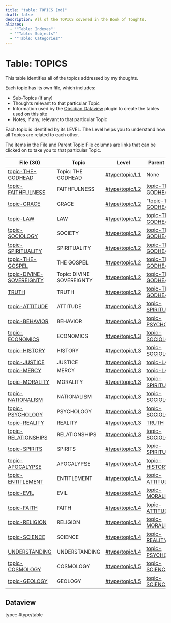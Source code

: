 ```yaml
---
title: "table: TOPICS (md)"
draft: false
description: All of the TOPICS covered in the Book of Toughts.
aliases:
  - '"Table: Indexes"'
  - '"Table: Subjects"'
  - '"Table: Categories"'
---
```

# Table: TOPICS
This table identifies all of the topics addressed by my thoughts.

Each topic has its own file, which includes:
- Sub-Topics (if any)
- Thoughts relevant to that particular Topic
- Information used by the [Obsidian Dataview](https://blacksmithgu.github.io/obsidian-dataview/) plugin to create the tables used on this site
- Notes, if any, relevant to that particular Topic

Each topic is identified by its LEVEL. The Level helps you to understand how all Topics are related to each other.

The items in the File and Parent Topic File columns are links that can be clicked on to take you to that particular Topic.

|File (30)|Topic|Level|Parent Topic|
|---|---|---|---|
|[topic-THE-GODHEAD](app://obsidian.md/content/TOPICS/topic-THE-GODHEAD.md)|Topic: THE GODHEAD|[#type/topic/L1](app://obsidian.md/index.html#type/topic/L1)|None|
|[topic-FAITHFULNESS](app://obsidian.md/content/TOPICS/topic-FAITHFULNESS.md)|FAITHFULNESS|[#type/topic/L2](app://obsidian.md/index.html#type/topic/L2)|[topic-THE-GODHEAD](app://obsidian.md/content/TOPICS/topic-THE-GODHEAD.md)|
|[topic-GRACE](app://obsidian.md/content/TOPICS/topic-GRACE.md)|GRACE|[#type/topic/L2](app://obsidian.md/index.html#type/topic/L2)|"[topic-THE-GODHEAD](app://obsidian.md/topic-THE-GODHEAD)|
|[topic-LAW](app://obsidian.md/content/TOPICS/topic-LAW.md)|LAW|[#type/topic/L2](app://obsidian.md/index.html#type/topic/L2)|[topic-THE-GODHEAD](app://obsidian.md/content/TOPICS/topic-THE-GODHEAD.md)|
|[topic-SOCIOLOGY](app://obsidian.md/content/TOPICS/topic-SOCIOLOGY.md)|SOCIETY|[#type/topic/L2](app://obsidian.md/index.html#type/topic/L2)|[topic-THE-GODHEAD](app://obsidian.md/content/TOPICS/topic-THE-GODHEAD.md)|
|[topic-SPIRITUALITY](app://obsidian.md/content/TOPICS/topic-SPIRITUALITY.md)|SPIRITUALITY|[#type/topic/L2](app://obsidian.md/index.html#type/topic/L2)|[topic-THE-GODHEAD](app://obsidian.md/content/TOPICS/topic-THE-GODHEAD.md)|
|[topic-THE-GOSPEL](app://obsidian.md/content/TOPICS/topic-THE-GOSPEL.md)|THE GOSPEL|[#type/topic/L2](app://obsidian.md/index.html#type/topic/L2)|[topic-THE-GODHEAD](app://obsidian.md/content/TOPICS/topic-THE-GODHEAD.md)|
|[topic-DIVINE-SOVEREIGNTY](app://obsidian.md/content/TOPICS/topic-DIVINE-SOVEREIGNTY.md)|Topic: DIVINE SOVEREIGNTY|[#type/topic/L2](app://obsidian.md/index.html#type/topic/L2)|[topic-THE-GODHEAD](app://obsidian.md/content/TOPICS/topic-THE-GODHEAD.md)|
|[TRUTH](app://obsidian.md/content/TOPICS/TRUTH.md)|TRUTH|[#type/topic/L2](app://obsidian.md/index.html#type/topic/L2)|[topic-THE-GODHEAD](app://obsidian.md/content/TOPICS/topic-THE-GODHEAD.md)|
|[topic-ATTITUDE](app://obsidian.md/content/TOPICS/topic-ATTITUDE.md)|ATTITUDE|[#type/topic/L3](app://obsidian.md/index.html#type/topic/L3)|[topic-SPIRITUALITY](app://obsidian.md/content/TOPICS/topic-SPIRITUALITY.md)|
|[topic-BEHAVIOR](app://obsidian.md/content/TOPICS/topic-BEHAVIOR.md)|BEHAVIOR|[#type/topic/L3](app://obsidian.md/index.html#type/topic/L3)|[topic-PSYCHOLOGY](app://obsidian.md/content/TOPICS/topic-PSYCHOLOGY.md)|
|[topic-ECONOMICS](app://obsidian.md/content/TOPICS/topic-ECONOMICS.md)|ECONOMICS|[#type/topic/L3](app://obsidian.md/index.html#type/topic/L3)|[topic-SOCIOLOGY](app://obsidian.md/content/TOPICS/topic-SOCIOLOGY.md)|
|[topic-HISTORY](app://obsidian.md/content/TOPICS/topic-HISTORY.md)|HISTORY|[#type/topic/L3](app://obsidian.md/index.html#type/topic/L3)|[topic-SOCIOLOGY](app://obsidian.md/content/TOPICS/topic-SOCIOLOGY.md)|
|[topic-JUSTICE](app://obsidian.md/content/TOPICS/topic-JUSTICE.md)|JUSTICE|[#type/topic/L3](app://obsidian.md/index.html#type/topic/L3)|[topic-LAW](app://obsidian.md/content/TOPICS/topic-LAW.md)|
|[topic-MERCY](app://obsidian.md/content/TOPICS/topic-MERCY.md)|MERCY|[#type/topic/L3](app://obsidian.md/index.html#type/topic/L3)|[topic-LAW](app://obsidian.md/content/TOPICS/topic-LAW.md)|
|[topic-MORALITY](app://obsidian.md/content/TOPICS/topic-MORALITY.md)|MORALITY|[#type/topic/L3](app://obsidian.md/index.html#type/topic/L3)|[topic-SPIRITUALITY](app://obsidian.md/content/TOPICS/topic-SPIRITUALITY.md)|
|[topic-NATIONALISM](app://obsidian.md/content/TOPICS/topic-NATIONALISM.md)|NATIONALISM|[#type/topic/L3](app://obsidian.md/index.html#type/topic/L3)|[topic-SOCIOLOGY](app://obsidian.md/content/TOPICS/topic-SOCIOLOGY.md)|
|[topic-PSYCHOLOGY](app://obsidian.md/content/TOPICS/topic-PSYCHOLOGY.md)|PSYCHOLOGY|[#type/topic/L3](app://obsidian.md/index.html#type/topic/L3)|[topic-SOCIOLOGY](app://obsidian.md/content/TOPICS/topic-SOCIOLOGY.md)|
|[topic-REALITY](app://obsidian.md/content/TOPICS/topic-REALITY.md)|REALITY|[#type/topic/L3](app://obsidian.md/index.html#type/topic/L3)|[TRUTH](app://obsidian.md/content/TOPICS/TRUTH.md)|
|[topic-RELATIONSHIPS](app://obsidian.md/content/TOPICS/topic-RELATIONSHIPS.md)|RELATIONSHIPS|[#type/topic/L3](app://obsidian.md/index.html#type/topic/L3)|[topic-SOCIOLOGY](app://obsidian.md/content/TOPICS/topic-SOCIOLOGY.md)|
|[topic-SPIRITS](app://obsidian.md/content/TOPICS/topic-SPIRITS.md)|SPIRITS|[#type/topic/L3](app://obsidian.md/index.html#type/topic/L3)|[topic-SPIRITUALITY](app://obsidian.md/content/TOPICS/topic-SPIRITUALITY.md)|
|[topic-APOCALYPSE](app://obsidian.md/content/TOPICS/topic-APOCALYPSE.md)|APOCALYPSE|[#type/topic/L4](app://obsidian.md/index.html#type/topic/L4)|[topic-HISTORY](app://obsidian.md/content/TOPICS/topic-HISTORY.md)|
|[topic-ENTITLEMENT](app://obsidian.md/content/TOPICS/topic-ENTITLEMENT.md)|ENTITLEMENT|[#type/topic/L4](app://obsidian.md/index.html#type/topic/L4)|[topic-ATTITUDE](app://obsidian.md/content/TOPICS/topic-ATTITUDE.md)|
|[topic-EVIL](app://obsidian.md/content/TOPICS/topic-EVIL.md)|EVIL|[#type/topic/L4](app://obsidian.md/index.html#type/topic/L4)|[topic-MORALITY](app://obsidian.md/content/TOPICS/topic-MORALITY.md)|
|[topic-FAITH](app://obsidian.md/content/TOPICS/topic-FAITH.md)|FAITH|[#type/topic/L4](app://obsidian.md/index.html#type/topic/L4)|[topic-ATTITUDE](app://obsidian.md/content/TOPICS/topic-ATTITUDE.md)|
|[topic-RELIGION](app://obsidian.md/content/TOPICS/topic-RELIGION.md)|RELIGION|[#type/topic/L4](app://obsidian.md/index.html#type/topic/L4)|[topic-MORALITY](app://obsidian.md/content/TOPICS/topic-MORALITY.md)|
|[topic-SCIENCE](app://obsidian.md/content/TOPICS/topic-SCIENCE.md)|SCIENCE|[#type/topic/L4](app://obsidian.md/index.html#type/topic/L4)|[topic-REALITY](app://obsidian.md/content/TOPICS/topic-REALITY.md)|
|[UNDERSTANDING](app://obsidian.md/content/TOPICS/UNDERSTANDING.md)|UNDERSTANDING|[#type/topic/L4](app://obsidian.md/index.html#type/topic/L4)|[topic-PSYCHOLOGY](app://obsidian.md/content/TOPICS/topic-PSYCHOLOGY.md)|
|[topic-COSMOLOGY](app://obsidian.md/content/TOPICS/topic-COSMOLOGY.md)|COSMOLOGY|[#type/topic/L5](app://obsidian.md/index.html#type/topic/L5)|[topic-SCIENCE](app://obsidian.md/content/TOPICS/topic-SCIENCE.md)|
|[topic-GEOLOGY](app://obsidian.md/content/TOPICS/topic-GEOLOGY.md)|GEOLOGY|[#type/topic/L5](app://obsidian.md/index.html#type/topic/L5)|[topic-SCIENCE](app://obsidian.md/content/TOPICS/topic-SCIENCE.md)|

## Dataview
type:: #type/table
